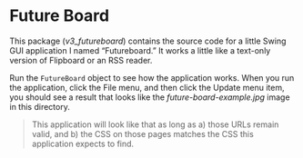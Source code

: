 Future Board
============

This package (*v3_futureboard*) contains the source code for 
a little Swing GUI application I named “Futureboard.” It works 
a little like a  text-only version of Flipboard or an RSS reader.

Run the `FutureBoard` object to see how the application works.
When you run the application, click the File menu, and then
click the Update menu item, you should see a result that looks
like the *future-board-example.jpg* image in this directory.

>This application will look like that as long as a) those
URLs remain valid, and b) the CSS on those pages matches the
CSS this application expects to find.

